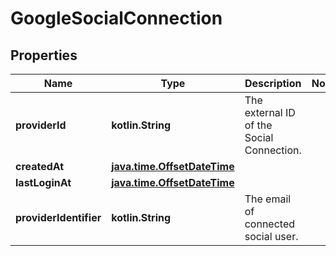 
# GoogleSocialConnection

## Properties
Name | Type | Description | Notes
------------ | ------------- | ------------- | -------------
**providerId** | **kotlin.String** | The external ID of the Social Connection. | 
**createdAt** | [**java.time.OffsetDateTime**](java.time.OffsetDateTime.md) |  | 
**lastLoginAt** | [**java.time.OffsetDateTime**](java.time.OffsetDateTime.md) |  | 
**providerIdentifier** | **kotlin.String** | The email of connected social user. | 



